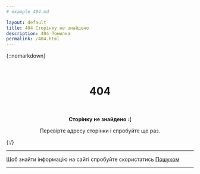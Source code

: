 ```yaml
---
# example 404.md

layout: default
title: 404 Сторінку не знайдено
description: 404 Помилка
permalink: /404.html
---
```

{::nomarkdown}

<div align="center">
  <br><h1>404</h1><br>

  <p><strong>Сторінку не знайдено :(</strong></p>
  <p>Перевірте адресу сторінки і спробуйте ще раз.</p>
</div>

{:/}

------------

Щоб знайти інформацію на сайті спробуйте скористатись [Пошуком](/search "Пошуком")

------------
